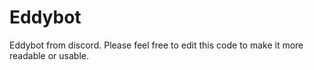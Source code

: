 # Eddybot
Eddybot from discord. Please feel free to edit this code to make it more readable or usable.
